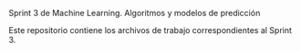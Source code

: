 Sprint 3 de Machine Learning. Algoritmos y modelos de predicción

Este repositorio contiene los archivos de trabajo correspondientes al Sprint 3.
